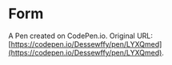# Form

A Pen created on CodePen.io. Original URL: [https://codepen.io/Dessewffy/pen/LYXQmed](https://codepen.io/Dessewffy/pen/LYXQmed).

